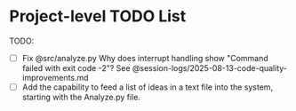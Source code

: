 # Project-level TODO List

TODO:

- [ ] Fix @src/analyze.py Why does interrupt handling show "Command failed with exit code -2"? See @session-logs/2025-08-13-code-quality-improvements.md
- [ ] Add the capability to feed a list of ideas in a text file into the system, starting with the Analyze.py file.

